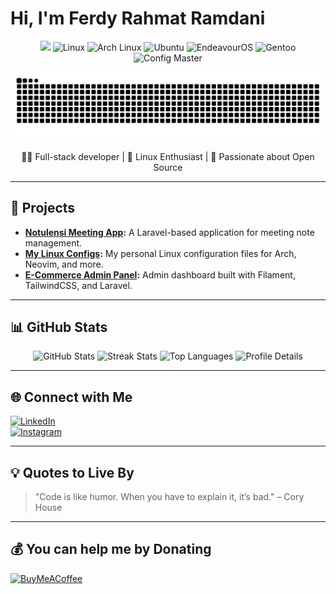 # Hi, I'm Ferdy Rahmat Ramdani

<div align="center">
  <img src="https://user-images.githubusercontent.com/22107794/139580686-887df369-edb8-4bc8-b607-4fbf6d7e4866.gif">

  <img src="https://img.shields.io/badge/Linux-FCC624?style=for-the-badge&logo=linux&logoColor=black" alt="Linux" />
  <img src="https://img.shields.io/badge/Arch_Linux-1793D1?style=for-the-badge&logo=arch-linux&logoColor=white" alt="Arch Linux" />
  <img src="https://img.shields.io/badge/Ubuntu-E95420?style=for-the-badge&logo=ubuntu&logoColor=white" alt="Ubuntu" />
  <img src="https://img.shields.io/badge/EndeavourOS-7C4DFF?style=for-the-badge&logo=arch-linux&logoColor=white" alt="EndeavourOS" />
  <img src="https://img.shields.io/badge/Gentoo-54487A?style=for-the-badge&logo=gentoo&logoColor=white" alt="Gentoo" />
  <img src="https://img.shields.io/badge/Config_Master-FFD700?style=for-the-badge&logo=neovim&logoColor=black" alt="Config Master" />

![snake gif](https://github.com/ramdacodes/ramdacodes/blob/output/github-contribution-grid-snake-dark.svg)

</div>

<p align="center">
  👨‍💻 Full-stack developer | 🎨 Linux Enthusiast | 🌟 Passionate about Open Source
</p>

---

## 🚀 Projects

- **[Notulensi Meeting App](https://github.com/ramdacodes/notulensi-app):** A Laravel-based application for meeting note management.
- **[My Linux Configs](https://github.com/ramdacodes/linux-configs):** My personal Linux configuration files for Arch, Neovim, and more.
- **[E-Commerce Admin Panel](https://github.com/ramdacodes/ecommerce-admin):** Admin dashboard built with Filament, TailwindCSS, and Laravel.

---

## 📊 GitHub Stats

<p align="center">
  <img src="https://github-readme-stats.vercel.app/api?username=ramdacodes&show_icons=true&theme=dracula" alt="GitHub Stats" />
  <img src="https://github-readme-streak-stats.herokuapp.com/?user=ramdacodes&theme=dracula" alt="Streak Stats" />
  <img src="https://github-readme-stats.vercel.app/api/top-langs/?username=ramdacodes&layout=compact&theme=dracula" alt="Top Languages" />
  <img src="https://github-profile-summary-cards.vercel.app/api/cards/profile-details?username=ramdacodes&theme=dracula" alt="Profile Details" />
</p>

---

## 🌐 Connect with Me

[![LinkedIn](https://img.shields.io/badge/LinkedIn-0077B5?style=for-the-badge&logo=linkedin&logoColor=white)](https://linkedin.com/in/ferdyrahmat)  
[![Instagram](https://img.shields.io/badge/Instagram-E4405F?style=for-the-badge&logo=instagram&logoColor=white)](https://instagram.com/matramdans)

---

## 💡 Quotes to Live By

> "Code is like humor. When you have to explain it, it’s bad." – Cory House

---

## 💰 You can help me by Donating

[![BuyMeACoffee](https://img.shields.io/badge/Buy%20Me%20a%20Coffee-ffdd00?style=for-the-badge&logo=buy-me-a-coffee&logoColor=black)](https://buymeacoffee.com/ramdacodes)
